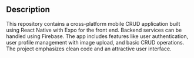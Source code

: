 ## Description

This repository contains a cross-platform mobile CRUD application built using React Native with Expo for the front end. 
Backend services can be handled using Firebase. The app includes features like user authentication, user profile management with image upload, and basic CRUD operations.
The project emphasizes clean code and an attractive user interface.
